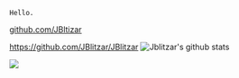 `Hello.`

[github.com/JBltizar
](https://github.com/Jblitzar)

https://github.com/JBlitzar/JBlitzar
![Jblitzar's github stats](https://github-readme-stats.vercel.app/api?username=jblitzar&show_icons=true&theme=tokyonight)

<img src="https://ghchart.rshah.org/Jblitzar">

